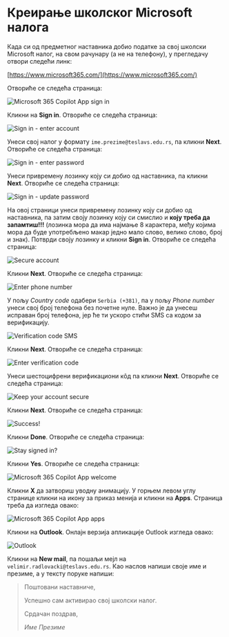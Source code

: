 # Креирање школског Microsoft налога

Када си од предметног наставника добио податке за свој школски Microsoft налог,
на свом рачунару (а не на телефону), у прегледачу отвори следећи линк:

[https://www.microsoft365.com/](https://www.microsoft365.com/)

Отвориће се следећа страница:

![Microsoft 365 Copilot App sign in](./images/office01.png)

Кликни на **Sign in**. Отвориће се следећа страница:

![Sign in - enter account](./images/office02.png)

Унеси свој налог у формату `ime.prezime@teslavs.edu.rs`, па кликни **Next**.
Отвориће се следећа страница:

![Sign in - enter password](./images/office03.png)

Унеси привремену лозинку коју си добио од наставника, па кликни **Next**.
Отвориће се следећа страница:

![Sign in - update password](./images/office04.png)

На овој страници унеси привремену лозинку коју си добио од наставника, па затим
своју лозинку коју си смислио и **коју треба да запамтиш!!!** (лозинка мора да
има најмање 8 карактера, међу којима мора да буде употребљено макар једно мало
слово, велико слово, број и знак). Потврди своју лозинку и кликни **Sign in**.
Отвориће се следећа страница:

![Secure account](./images/office05.png)

Кликни **Next**. Отвориће се следећа страница:

![Enter phone number](./images/office06.png)

У пољу *Country code* одабери `Serbia (+381)`, па у пољу *Phone number* унеси
свој број телефона без почетне нуле. Важно је да унесеш исправан број телефона,
јер ће ти ускоро стићи SMS са кодом за верификацију.

![Verification code SMS](./images/sms.jpg)

Кликни **Next**. Отвориће се следећа страница:

![Enter verification code](./images/office07.png)

Унеси шестоцифрени верификациони кôд па кликни **Next**. Отвориће се следећа
страница:

![Keep your account secure](./images/office08.png)

Кликни **Next**. Отвориће се следећа страница:

![Success!](./images/office09.png)

Кликни **Done**. Отвориће се следећа страница:

![Stay signed in?](./images/office10.png)

Кликни **Yes**. Отвориће се следећа страница:

![Microsoft 365 Copilot App welcome](./images/office11.png)

Кликни **X** да затвориш уводну анимацију. У горњем левом углу странице кликни
на икону за приказ менија и кликни на **Apps**. Страница треба да изгледа
овако:

![Microsoft 365 Copilot App apps](./images/office12.png)

Кликни на **Outlook**. Онлајн верзија апликације Outlook изгледа овако:

![Outlook](./images/office13.png)

Кликни на **New mail**, па пошаљи мејл на `velimir.radlovacki@teslavs.edu.rs`.
Као наслов напиши своје име и презиме, а у тексту поруке напиши:

> Поштовани наставниче,
>
> Успешно сам активирао свој школски налог.
>
> Срдачан поздрав,
>
> *Име Презиме*
